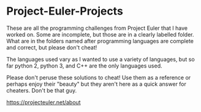 # Project-Euler-Projects

These are all the programming challenges from Project Euler that I have worked on. Some are incomplete, but those are in a clearly 
labelled folder. What are in the folders named after programming languages are complete and correct, but please don't cheat!

The languages used vary as I wanted to use a variety of languages, but so far python 2, python 3, and C++ are the only languages
used.

Please don't peruse these solutions to cheat! Use them as a reference or perhaps enjoy their "beauty" but they aren't here as
a quick answer for cheaters. Don't be that guy.

https://projecteuler.net/about
